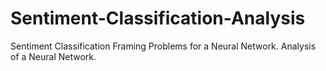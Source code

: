 # Sentiment-Classification-Analysis
Sentiment Classification Framing Problems for a Neural Network.
Analysis of a Neural Network.

